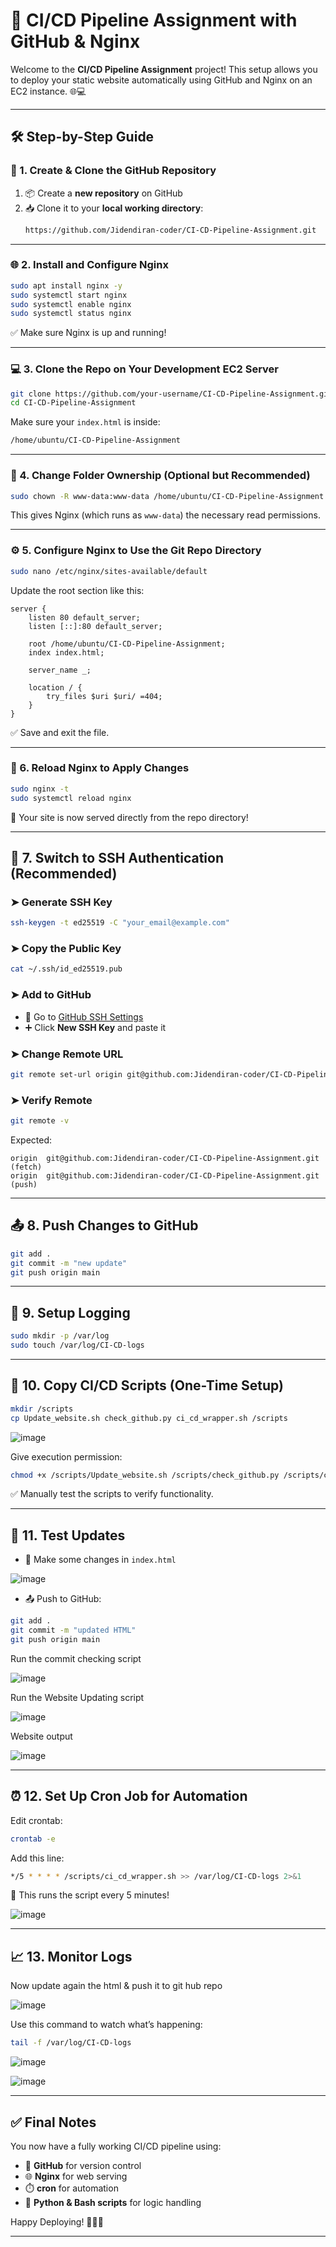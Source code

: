 # 🚀 CI/CD Pipeline Assignment with GitHub & Nginx

Welcome to the **CI/CD Pipeline Assignment** project! This setup allows you to deploy your static website automatically using GitHub and Nginx on an EC2 instance. 🌐💻

---

## 🛠️ Step-by-Step Guide

### 🔹 1. Create & Clone the GitHub Repository

1. 📦 Create a **new repository** on GitHub  
2. 📥 Clone it to your **local working directory**:
   ```bash
   https://github.com/Jidendiran-coder/CI-CD-Pipeline-Assignment.git
   ````

---

### 🌐 2. Install and Configure Nginx

```bash
sudo apt install nginx -y
sudo systemctl start nginx
sudo systemctl enable nginx
sudo systemctl status nginx
```

✅ Make sure Nginx is up and running!

---

### 💻 3. Clone the Repo on Your Development EC2 Server

```bash
git clone https://github.com/your-username/CI-CD-Pipeline-Assignment.git
cd CI-CD-Pipeline-Assignment
```

Make sure your `index.html` is inside:

```bash
/home/ubuntu/CI-CD-Pipeline-Assignment
```

---

### 🧾 4. Change Folder Ownership (Optional but Recommended)

```bash
sudo chown -R www-data:www-data /home/ubuntu/CI-CD-Pipeline-Assignment
```

This gives Nginx (which runs as `www-data`) the necessary read permissions.

---

### ⚙️ 5. Configure Nginx to Use the Git Repo Directory

```bash
sudo nano /etc/nginx/sites-available/default
```

Update the root section like this:

```nginx
server {
    listen 80 default_server;
    listen [::]:80 default_server;

    root /home/ubuntu/CI-CD-Pipeline-Assignment;
    index index.html;

    server_name _;

    location / {
        try_files $uri $uri/ =404;
    }
}
```

✅ Save and exit the file.

---

### 🔁 6. Reload Nginx to Apply Changes

```bash
sudo nginx -t
sudo systemctl reload nginx
```

🎉 Your site is now served directly from the repo directory!

---

## 🔐 7. Switch to SSH Authentication (Recommended)

### ➤ Generate SSH Key

```bash
ssh-keygen -t ed25519 -C "your_email@example.com"
```

### ➤ Copy the Public Key

```bash
cat ~/.ssh/id_ed25519.pub
```

### ➤ Add to GitHub

* 🔗 Go to [GitHub SSH Settings](https://github.com/settings/keys)
* ➕ Click **New SSH Key** and paste it

### ➤ Change Remote URL

```bash
git remote set-url origin git@github.com:Jidendiran-coder/CI-CD-Pipeline-Assignment.git
```

### ➤ Verify Remote

```bash
git remote -v
```

Expected:

```
origin  git@github.com:Jidendiran-coder/CI-CD-Pipeline-Assignment.git (fetch)
origin  git@github.com:Jidendiran-coder/CI-CD-Pipeline-Assignment.git (push)
```

---

## 📤 8. Push Changes to GitHub

```bash
git add .
git commit -m "new update"
git push origin main
```

---

## 📂 9. Setup Logging

```bash
sudo mkdir -p /var/log
sudo touch /var/log/CI-CD-logs
```

---

## 📜 10. Copy CI/CD Scripts (One-Time Setup)

```bash
mkdir /scripts
cp Update_website.sh check_github.py ci_cd_wrapper.sh /scripts
```
![image](https://github.com/user-attachments/assets/ac5907bf-cce4-48fb-989f-24e0ed945dd8)

Give execution permission:

```bash
chmod +x /scripts/Update_website.sh /scripts/check_github.py /scripts/ci_cd_wrapper.sh
```

✅ Manually test the scripts to verify functionality.

---

## 🧪 11. Test Updates

* 📝 Make some changes in `index.html`

![image](https://github.com/user-attachments/assets/ab0dde8d-8762-4674-a11f-b69f360fc6af)

* 📤 Push to GitHub:

```bash
git add .
git commit -m "updated HTML"
git push origin main
```
Run the commit checking script

![image](https://github.com/user-attachments/assets/943ac36b-ae22-46e6-891b-64b0874fb3a9)

Run the Website Updating script

![image](https://github.com/user-attachments/assets/a8354e3e-0e52-4ddd-b514-fed6322ba2c2)

Website output

![image](https://github.com/user-attachments/assets/648c7f3b-745d-453b-8a15-60d7653b2aa4)

---

## ⏰ 12. Set Up Cron Job for Automation

Edit crontab:

```bash
crontab -e
```

Add this line:

```bash
*/5 * * * * /scripts/ci_cd_wrapper.sh >> /var/log/CI-CD-logs 2>&1
```

📌 This runs the script every 5 minutes!

![image](https://github.com/user-attachments/assets/d40dba41-c20a-4e8b-9891-ee7674122bbf)

---

## 📈 13. Monitor Logs

Now update again the html & push it to git hub repo

![image](https://github.com/user-attachments/assets/641b6848-87b4-43dd-962f-a307f6d9c6bf)

Use this command to watch what’s happening:

```bash
tail -f /var/log/CI-CD-logs
```

![image](https://github.com/user-attachments/assets/fc807566-1d33-4346-9894-2b90068a269f)

![image](https://github.com/user-attachments/assets/dc8acc67-8740-4479-9471-bef92432b7e5)

---

## ✅ Final Notes

You now have a fully working CI/CD pipeline using:

* 🚀 **GitHub** for version control
* 🌐 **Nginx** for web serving
* ⏱️ **cron** for automation
* 🐍 **Python & Bash scripts** for logic handling

Happy Deploying! 🎊🧑‍💻

---

```
